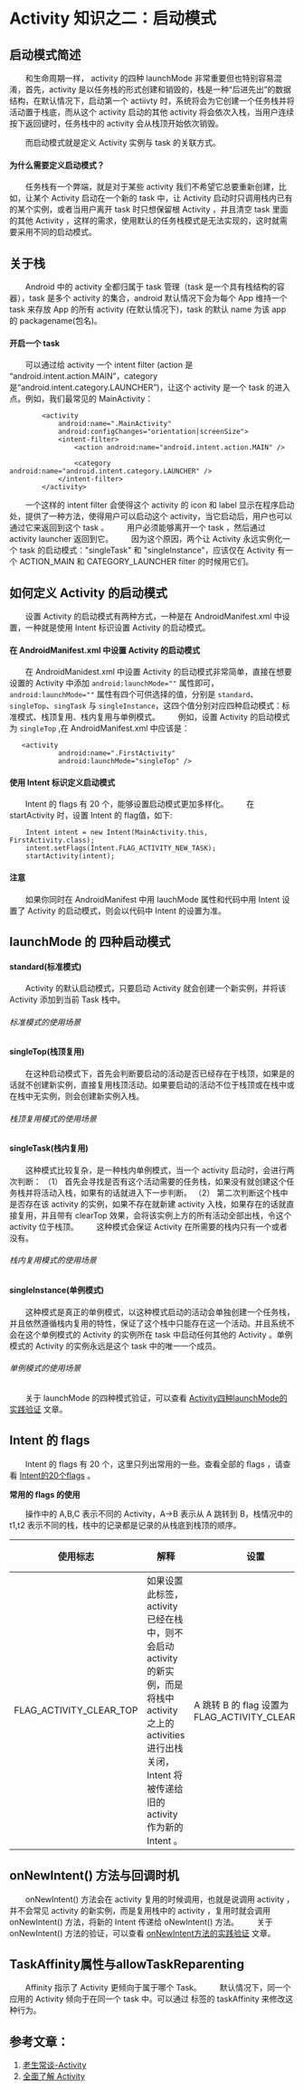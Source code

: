 # Activity 知识之二：启动模式

## 启动模式简述

　　和生命周期一样， activity 的四种 launchMode 非常重要但也特别容易混淆，首先，activity 是以任务栈的形式创建和销毁的，栈是一种“后进先出”的数据结构，在默认情况下，启动第一个 actiivty 时，系统将会为它创建一个任务栈并将活动置于栈底，而从这个 activity 启动的其他 activity 将会依次入栈，当用户连续按下返回键时，任务栈中的 activity 会从栈顶开始依次销毁。

　　而启动模式就是定义 Activity 实例与 task 的关联方式。

#### 为什么需要定义启动模式？
　　任务栈有一个弊端，就是对于某些 activity 我们不希望它总要重新创建，比如，让某个 Activity 启动在一个新的 task 中，让 Activity 启动时只调用栈内已有的某个实例，或者当用户离开 task 时只想保留根 Activity ，并且清空 task 里面的其他 Activity ，这样的需求，使用默认的任务栈模式是无法实现的，这时就需要采用不同的启动模式。

## 关于栈
　　Android 中的 activity 全都归属于 task 管理（task 是一个具有栈结构的容器），task 是多个 activity 的集合，android 默认情况下会为每个 App 维持一个 task 来存放 App 的所有 activity (在默认情况下)，task 的默认 name 为该 app 的 packagename(包名)。

#### 开启一个 task
　　可以通过给 activity 一个 intent filter (action 是 “android.intent.action.MAIN”，category 是“android.intent.category.LAUNCHER”)，让这个 activity 是一个 task 的进入点。例如，我们最常见的 MainActivity：
```
        <activity
            android:name=".MainActivity"
            android:configChanges="orientation|screenSize">
            <intent-filter>
                <action android:name="android.intent.action.MAIN" />

                <category android:name="android.intent.category.LAUNCHER" />
            </intent-filter>
        </activity>
```
　　一个这样的 intent filter 会使得这个 activity 的 icon 和 label 显示在程序启动处，提供了一种方法，使得用户可以启动这个 activity，当它启动后，用户也可以通过它来返回到这个 task 。
　　用户必须能够离开一个 task ，然后通过 activity launcher 返回到它。
　　因为这个原因，两个让 Activity 永远实例化一个 task 的启动模式："singleTask" 和 "singleInstance"，应该仅在 Activity 有一个 ACTION_MAIN 和 CATEGORY_LAUNCHER filter 的时候用它们。

## 如何定义 Activity 的启动模式
　　设置 Activity 的启动模式有两种方式，一种是在 AndroidManifest.xml 中设置，一种就是使用 Intent 标识设置 Activity 的启动模式。

#### 在 AndroidManifest.xml 中设置 Activity 的启动模式
　　在 AndroidManidest.xml 中设置 Activity 的启动模式非常简单，直接在想要设置的 Activity 中添加 `android:launchMode=""` 属性即可，`android:launchMode=""` 属性有四个可供选择的值，分别是 `standard`、`singleTop`、`singTask` 与 `singleInstance`，这四个值分别对应四种启动模式：标准模式、栈顶复用、栈内复用与单例模式。
　　例如，设置 Activity 的启动模式为 `singleTop` ,在 AndroidManifest.xml 中应该是：
```
   <activity
            android:name=".FirstActivity"
            android:launchMode="singleTop" />
```

#### 使用 Intent 标识定义启动模式
　　Intent 的 flags 有 20 个，能够设置启动模式更加多样化。
　　在 startActivity 时，设置 Intent 的 flag值，如下:
```
    Intent intent = new Intent(MainActivity.this, FirstActivity.class);
    intent.setFlags(Intent.FLAG_ACTIVITY_NEW_TASK);
    startActivity(intent);
```

#### 注意
　　如果你同时在 AndroidManifest 中用 lauchMode 属性和代码中用 Intent 设置了 Activity 的启动模式，则会以代码中 Intent 的设置为准。

## launchMode 的 四种启动模式

#### standard(标准模式)
　　Activity 的默认启动模式，只要启动 Activity 就会创建一个新实例，并将该 Activity 添加到当前 Task 栈中。

###### 标准模式的使用场景

#### singleTop(栈顶复用)
　　在这种启动模式下，首先会判断要启动的活动是否已经存在于栈顶，如果是的话就不创建新实例，直接复用栈顶活动。如果要启动的活动不位于栈顶或在栈中或在栈中无实例，则会创建新实例入栈。

###### 栈顶复用模式的使用场景

#### singleTask(栈内复用)

　　这种模式比较复杂，是一种栈内单例模式，当一个 activity 启动时，会进行两次判断：
（1） 首先会寻找是否有这个活动需要的任务栈，如果没有就创建这个任务栈并将活动入栈，如果有的话就进入下一步判断。
（2） 第二次判断这个栈中是否存在该 activity 的实例，如果不存在就新建 activity 入栈，如果存在的话就直接复用，并且带有 clearTop 效果，会将该实例上方的所有活动全部出栈，令这个 activity 位于栈顶。
　　这种模式会保证 Activity 在所需要的栈内只有一个或者没有。

###### 栈内复用模式的使用场景

#### singleInstance(单例模式)
　　这种模式是真正的单例模式，以这种模式启动的活动会单独创建一个任务栈，并且依然遵循栈内复用的特性，保证了这个栈中只能存在这一个活动。并且系统不会在这个单例模式的 Activity 的实例所在 task 中启动任何其他的 Activity 。单例模式的 Activity 的实例永远是这个 task 中的唯一一个成员。

###### 单例模式的使用场景

　　关于 launchMode 的四种模式验证，可以查看 [Activity四种launchMode的实践验证](https://github.com/ZhangMiao147/android_learning_notes/blob/master/Android/components/Activity/%E5%9B%9B%E7%A7%8DlaunchMode%E9%AA%8C%E8%AF%81/Activity%E5%9B%9B%E7%A7%8DlaunchMode%E7%9A%84%E5%AE%9E%E8%B7%B5%E9%AA%8C%E8%AF%81.md) 文章。

## Intent 的 flags
　　Intent 的 flags 有 20 个，这里只列出常用的一些。查看全部的 flags ，请查看 [Intent的20个flags](https://github.com/ZhangMiao147/android_learning_notes/blob/master/Android/components/Activity/Intent%E7%9A%8420%E4%B8%AAflags.md) 。

**常用的 flags 的使用**

　　操作中的 A,B,C 表示不同的 Activity，A->B 表示从 A 跳转到 B，栈情况中的 t1,t2 表示不同的栈，栈中的记录都是记录的从栈底到栈顶的顺序。

| 使用标志 | 解释 | 设置 | 操作 | 栈情况 | 其他 |
| -------- | -------- | -------- | -------- | -------- | -------- |
| FLAG_ACTIVITY_CLEAR_TOP | 如果设置此标签，activity 已经在栈中，则不会启动 activity 的新实例，而是将栈中 activity 之上的 activities 进行出栈关闭，Intent 将被传递给旧的 activity 作为新的 Intent 。 | A 跳转 B 的 flag 设置为 FLAG_ACTIVITY_CLEAR_TOP  | 1:A->B->C 2: C->B 3:B->B 4:B->C 5:C->B| 1: t1(A->B->C) 2:t1(A->B) 3:t1(A->B->B) 4:t1(A->B->B->C) 5:t1(A->B->B) | 与 launchMode 的 SingleTask 相同 |


## onNewIntent() 方法与回调时机
　　onNewIntent() 方法会在 activity 复用的时候调用，也就是说调用 activity ，并不会常见 activity 的新实例，而是复用栈中的 activity ，复用时就会调用 onNewIntent() 方法，将新的 Intent 传递给 oNewIntent() 方法。
　　关于 onNewIntent() 方法的验证，可以查看 [onNewIntent方法的实践验证](https://github.com/ZhangMiao147/android_learning_notes/blob/master/Android/components/Activity/onNewIntent%E6%96%B9%E6%B3%95%E7%9A%84%E9%AA%8C%E8%AF%81/onNewIntent%E6%96%B9%E6%B3%95%E7%9A%84%E5%AE%9E%E8%B7%B5%E9%AA%8C%E8%AF%81.md) 文章。

## TaskAffinity属性与allowTaskReparenting
　　Affinity 指示了 Activity 更倾向于属于哪个 Task。
　　默认情况下，同一个应用的 Activity 倾向于在同一个 task 中。可以通过 <activity> 标签的 taskAffinity 来修改这种行为。

## 参考文章：
1. [老生常谈-Activity](https://juejin.im/post/5adab7b6518825670c457de3)
2. [全面了解 Activity](https://juejin.im/entry/589847f7128fe10058ebd803)